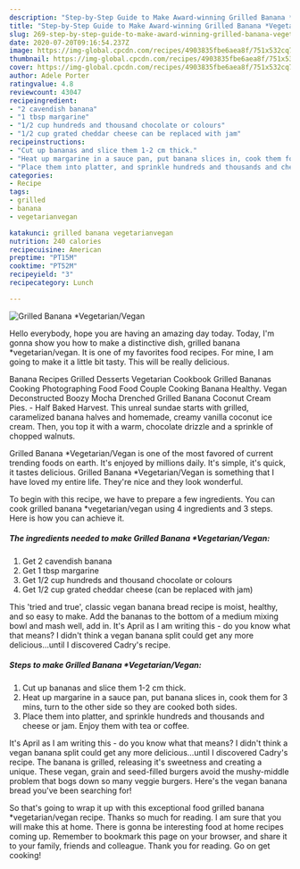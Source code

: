 ```yaml
---
description: "Step-by-Step Guide to Make Award-winning Grilled Banana *Vegetarian/Vegan"
title: "Step-by-Step Guide to Make Award-winning Grilled Banana *Vegetarian/Vegan"
slug: 269-step-by-step-guide-to-make-award-winning-grilled-banana-vegetarian-vegan
date: 2020-07-20T09:16:54.237Z
image: https://img-global.cpcdn.com/recipes/4903835fbe6aea8f/751x532cq70/grilled-banana-vegetarianvegan-recipe-main-photo.jpg
thumbnail: https://img-global.cpcdn.com/recipes/4903835fbe6aea8f/751x532cq70/grilled-banana-vegetarianvegan-recipe-main-photo.jpg
cover: https://img-global.cpcdn.com/recipes/4903835fbe6aea8f/751x532cq70/grilled-banana-vegetarianvegan-recipe-main-photo.jpg
author: Adele Porter
ratingvalue: 4.8
reviewcount: 43047
recipeingredient:
- "2 cavendish banana"
- "1 tbsp margarine"
- "1/2 cup hundreds and thousand chocolate or colours"
- "1/2 cup grated cheddar cheese can be replaced with jam"
recipeinstructions:
- "Cut up bananas and slice them 1-2 cm thick."
- "Heat up margarine in a sauce pan, put banana slices in, cook them for 3 mins, turn to the other side so they are cooked both sides."
- "Place them into platter, and sprinkle hundreds and thousands and cheese or jam. Enjoy them with tea or coffee."
categories:
- Recipe
tags:
- grilled
- banana
- vegetarianvegan

katakunci: grilled banana vegetarianvegan 
nutrition: 240 calories
recipecuisine: American
preptime: "PT15M"
cooktime: "PT52M"
recipeyield: "3"
recipecategory: Lunch

---
```



![Grilled Banana *Vegetarian/Vegan](https://img-global.cpcdn.com/recipes/4903835fbe6aea8f/751x532cq70/grilled-banana-vegetarianvegan-recipe-main-photo.jpg)

Hello everybody, hope you are having an amazing day today. Today, I'm gonna show you how to make a distinctive dish, grilled banana *vegetarian/vegan. It is one of my favorites food recipes. For mine, I am going to make it a little bit tasty. This will be really delicious.

Banana Recipes Grilled Desserts Vegetarian Cookbook Grilled Bananas Cooking Photographing Food Food Couple Cooking Banana Healthy. Vegan Deconstructed Boozy Mocha Drenched Grilled Banana Coconut Cream Pies. - Half Baked Harvest. This unreal sundae starts with grilled, caramelized banana halves and homemade, creamy vanilla coconut ice cream. Then, you top it with a warm, chocolate drizzle and a sprinkle of chopped walnuts.

Grilled Banana *Vegetarian/Vegan is one of the most favored of current trending foods on earth. It's enjoyed by millions daily. It's simple, it's quick, it tastes delicious. Grilled Banana *Vegetarian/Vegan is something that I have loved my entire life. They're nice and they look wonderful.


To begin with this recipe, we have to prepare a few ingredients. You can cook grilled banana *vegetarian/vegan using 4 ingredients and 3 steps. Here is how you can achieve it.

<!--inarticleads1-->

##### The ingredients needed to make Grilled Banana *Vegetarian/Vegan:

1. Get 2 cavendish banana
1. Get 1 tbsp margarine
1. Get 1/2 cup hundreds and thousand chocolate or colours
1. Get 1/2 cup grated cheddar cheese (can be replaced with jam)


This &#39;tried and true&#39;, classic vegan banana bread recipe is moist, healthy, and so easy to make. Add the bananas to the bottom of a medium mixing bowl and mash well, add in. It&#39;s April as I am writing this - do you know what that means? I didn&#39;t think a vegan banana split could get any more delicious…until I discovered Cadry&#39;s recipe. 

<!--inarticleads2-->

##### Steps to make Grilled Banana *Vegetarian/Vegan:

1. Cut up bananas and slice them 1-2 cm thick.
1. Heat up margarine in a sauce pan, put banana slices in, cook them for 3 mins, turn to the other side so they are cooked both sides.
1. Place them into platter, and sprinkle hundreds and thousands and cheese or jam. Enjoy them with tea or coffee.


It&#39;s April as I am writing this - do you know what that means? I didn&#39;t think a vegan banana split could get any more delicious…until I discovered Cadry&#39;s recipe. The banana is grilled, releasing it&#39;s sweetness and creating a unique. These vegan, grain and seed-filled burgers avoid the mushy-middle problem that bogs down so many veggie burgers. Here&#39;s the vegan banana bread you&#39;ve been searching for! 

So that's going to wrap it up with this exceptional food grilled banana *vegetarian/vegan recipe. Thanks so much for reading. I am sure that you will make this at home. There is gonna be interesting food at home recipes coming up. Remember to bookmark this page on your browser, and share it to your family, friends and colleague. Thank you for reading. Go on get cooking!
